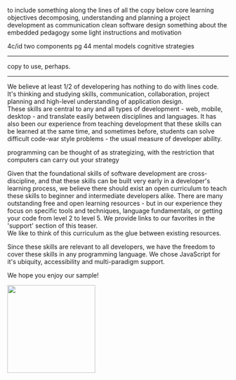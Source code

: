 to include
	something along the lines of all the copy below
	core learning objectives
		decomposing, understanding and planning a project
		development as communication
		clean software design
	something about the embedded pedagogy
	some light instructions and motivation

4c/id two components pg 44
	mental models
	cognitive strategies

________________
copy to use, perhaps. 
________

We believe at least 1/2 of developering has nothing to do with lines code.  It's thinking and studying skills, communication, collaboration, project planning and high-level understanding of application design.  
These skills are central to any and all types of development - web, mobile, desktop - and translate easily between disciplines and languages. 
It has also been our experience from teaching development that these skills can be learned at the same time, and sometimes before, students can solve difficult code-war style problems - the usual measure of developer ability.
  
programming can be thought of as strategizing, with the restriction that computers can carry out your strategy

Given that the foundational skills of software development are cross-discipline, and that these skills can be built very early in a developer's learning process, we believe there should exist an open curriculum to teach these skills to beginner and intermediate developers alike.
There are many outstanding free and open learning resources - but in our experience they focus on specific tools and techniques, language fundamentals, or getting your code from level 2 to level 5.  We provide links to our favorites in the 'support' section of this teaser.  
We like to think of this curriculum as the glue between existing resources.

  
Since these skills are relevant to all developers, we have the freedom to cover these skills in any programming language.  We chose JavaScript for it's ubiquity, accessibility and multi-paradigm support.

We hope you enjoy our sample!

<img src="https://github.com/jankeLearning/diagrams/blob/master/jankeLearning.jpg" width="200" height="200" />